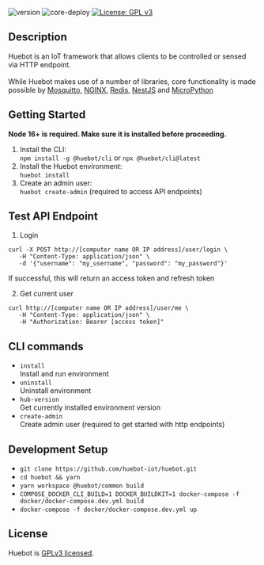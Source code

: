 ![version](https://img.shields.io/github/v/release/huebot-iot/huebot)
![core-deploy](https://github.com/huebot-iot/hub-core/actions/workflows/deploy.yml/badge.svg)
[![License: GPL v3](https://img.shields.io/badge/License-GPLv3-blue.svg)](https://www.gnu.org/licenses/gpl-3.0)

## Description
Huebot is an IoT framework that allows clients to be controlled or sensed via HTTP endpoint. 
<br><br>
While Huebot makes use of a number of libraries, core functionality is made possible by [Mosquitto](https://github.com/eclipse/mosquitto), [NGINX](https://github.com/nginx), [Redis](https://github.com/redis/redis), [NestJS](https://github.com/nestjs/nest) and [MicroPython](https://github.com/micropython/micropython)

## Getting Started
**Node 16+ is required. Make sure it is installed before proceeding.**
1. Install the CLI:<br>
`npm install -g @huebot/cli` or `npx @huebot/cli@latest`
2. Install the Huebot environment:<br>
`huebot install`
3. Create an admin user:<br>
`huebot create-admin` (required to access API endpoints)

## Test API Endpoint
1. Login
```
curl -X POST http://[computer name OR IP address]/user/login \
   -H "Content-Type: application/json" \
   -d '{"username": "my_username", "password": "my_password"}'
```
If successful, this will return an access token and refresh token<br>

2. Get current user
```
curl http://[computer name OR IP address]/user/me \
   -H "Content-Type: application/json" \
   -H "Authorization: Bearer [access token]" 
```
## CLI commands
- `install`<br>
Install and run environment
- `uninstall`<br>
Uninstall environment
- `hub-version`<br>
Get currently installed environment version
- `create-admin`<br>
Create admin user (required to get started with http endpoints)

## Development Setup
- `git clone https://github.com/huebot-iot/huebot.git`
- `cd huebot && yarn`
- `yarn workspace @huebot/common build`
- `COMPOSE_DOCKER_CLI_BUILD=1 DOCKER_BUILDKIT=1 docker-compose -f docker/docker-compose.dev.yml build`
- `docker-compose -f docker/docker-compose.dev.yml up `

## License
Huebot is [GPLv3 licensed](LICENSE).
